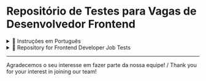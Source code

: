 # Repositório de Testes para Vagas de Desenvolvedor Frontend

<details>
<summary>📝 Instruções em Português</summary>

Este repositório contém desafios práticos projetados para avaliar as habilidades de candidatos a posições de Desenvolvedor Frontend. Cada desafio é formulado para testar diferentes competências, incluindo:

- Manipulação de formulários
- Validação de dados
- Gerenciamento de estado no React
- Estilização de componentes
- Integração com APIs

## Objetivo

O objetivo deste repositório é proporcionar uma plataforma onde os candidatos possam demonstrar suas habilidades práticas em um ambiente controlado. Os desafios foram elaborados para refletir situações do mundo real que um desenvolvedor pode encontrar no dia a dia.

## Desafios Disponíveis

- **Desafio 1:** (inserir título do desafio)
- **Desafio 2:** Formulário de Cadastro

## Instruções

Os candidatos devem seguir as instruções de cada desafio, codificar as soluções e, em seguida, enviar suas implementações para revisão. Os testes são realizados ao vivo e visam avaliar não apenas a capacidade de codificação, mas também a forma como o candidato lida com desafios e restrições de tempo.

## Contribuições

Os desafios são atualizados regularmente. Sugestões e contribuições para novos desafios são sempre bem-vindas!

</details>

<details>
<summary>📝 Repository for Frontend Developer Job Tests</summary>

This repository contains practical challenges designed to evaluate the skills of candidates for Frontend Developer positions. Each challenge is formulated to test different competencies, including:

- Form handling
- Data validation
- State management in React
- Component styling
- API integration

## Objective

The goal of this repository is to provide a platform where candidates can demonstrate their practical skills in a controlled environment. The challenges are designed to reflect real-world situations that a developer may encounter in their daily work.

## Available Challenges

- **Challenge 1:** (insert challenge title)
- **Challenge 2:** Registration Form

## Instructions

Candidates should follow the instructions for each challenge, code their solutions, and then submit their implementations for review. The tests are conducted live and aim to evaluate not only coding ability but also how the candidate handles challenges and time constraints.

## Contributions

The challenges are regularly updated. Suggestions and contributions for new challenges are always welcome!

</details>

---

Agradecemos o seu interesse em fazer parte da nossa equipe! / Thank you for your interest in joining our team!
